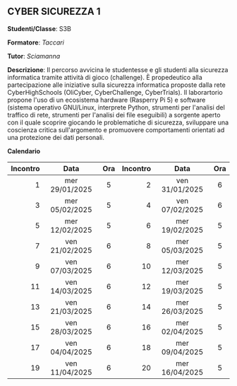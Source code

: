 ## CYBER SICUREZZA 1

**Studenti/Classe**: S3B

**Formatore**: *Taccari*

**Tutor**: *Sciamanna*

**Descrizione**: Il percorso avvicina le studentesse e gli studenti alla sicurezza informatica tramite attività di gioco (challenge). È propedeutico alla partecipazione alle iniziative sulla sicurezza informatica proposte dalla rete CyberHighSchools (OliCyber, CyberChallenge, CyberTrials). Il laborartorio propone l'uso di un ecosistema hardware (Rasperry Pi 5) e software (sistema operativo GNU/Linux, interprete Python, strumenti per l'analisi del traffico di rete, strumenti per l'analisi dei file eseguibili) a sorgente aperto con il quale scoprire giocando le problematiche di sicurezza, sviluppare una coscienza critica sull'argomento e promuovere comportamenti orientati ad una protezione dei dati personali.

**Calendario**

| Incontro | Data | Ora | Incontro | Data | Ora |
|--:|:-:|:-:|--:|:-:|:-:|
|1|mer 29/01/2025 |5|2|ven 31/01/2025 |6|
|3|mer 05/02/2025 |5|4|ven 07/02/2025 |6|
|5|mer 12/02/2025 |5|6|mer 19/02/2025 |5|
|7|ven 21/02/2025 |6|8|mer 05/03/2025 |5|
|9|ven 07/03/2025 |6|10|mer 12/03/2025 |5|
|11|ven 14/03/2025 |6|12|mer 19/03/2025 |5|
|13|ven 21/03/2025 |6|14|mer 26/03/2025 |5|
|15|ven 28/03/2025 |6|16|mer 02/04/2025 |5|
|17|ven 04/04/2025 |6|18|mer 09/04/2025 |5|
|19|ven 11/04/2025 |6|20|mer 16/04/2025 |5|


